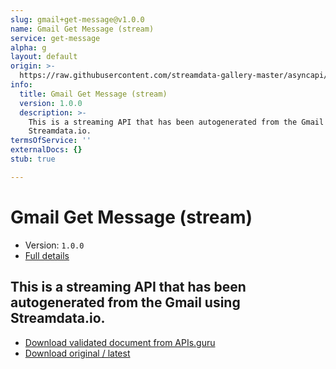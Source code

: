 ```yaml
---
slug: gmail+get-message@v1.0.0
name: Gmail Get Message (stream)
service: get-message
alpha: g
layout: default
origin: >-
  https://raw.githubusercontent.com/streamdata-gallery-master/asyncapi/master/_listings/gmail/gmail-get-message-stream-async.md
info:
  title: Gmail Get Message (stream)
  version: 1.0.0
  description: >-
    This is a streaming API that has been autogenerated from the Gmail using
    Streamdata.io.
termsOfService: ''
externalDocs: {}
stub: true

---
```

# Gmail Get Message (stream)

* Version: `1.0.0`
* [Full details](../html/gmail+get-message@v1.0.0.html)



## This is a streaming API that has been autogenerated from the Gmail using Streamdata.io.



* [Download validated document from APIs.guru](https://raw.githubusercontent.com/APIs-guru/asyncapi-directory/master/docs/APIs/gmail%2Bget-message%40v1.0.0.yaml)
* [Download original / latest](https://raw.githubusercontent.com/streamdata-gallery-master/asyncapi/master/_listings/gmail/gmail-get-message-stream-async.md)

<script type="application/ld+json">
{
  "@context": "http://schema.org/",
  "@type": "WebAPI",
  "description": "This is a streaming API that has been autogenerated from the Gmail using Streamdata.io.",
  "documentation": "",

  "name": "Gmail Get Message (stream)"
}
</script>
